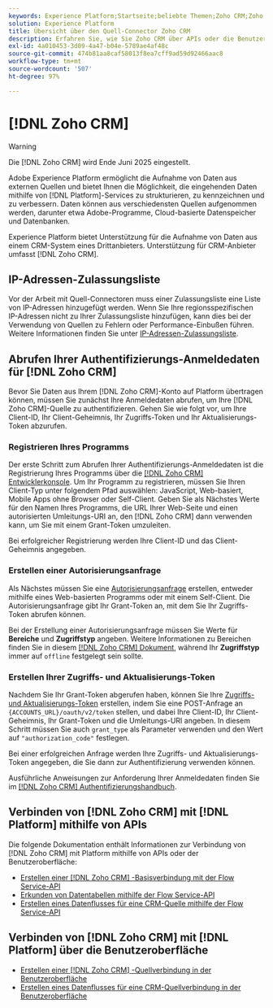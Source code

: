 ```yaml
---
keywords: Experience Platform;Startseite;beliebte Themen;Zoho CRM;Zoho crm;Zoho;Zoho
solution: Experience Platform
title: Übersicht über den Quell-Connector Zoho CRM
description: Erfahren Sie, wie Sie Zoho CRM über APIs oder die Benutzeroberfläche mit Adobe Experience Platform verbinden.
exl-id: 4a010453-3d09-4a47-b04e-5789ae4af48c
source-git-commit: 474b81aa8caf58013f8ea7cff9ad59d92466aac8
workflow-type: tm+mt
source-wordcount: '507'
ht-degree: 97%

---
```


# [!DNL Zoho CRM]

>[!WARNING]
>
>Die [!DNL Zoho CRM] wird Ende Juni 2025 eingestellt.

Adobe Experience Platform ermöglicht die Aufnahme von Daten aus externen Quellen und bietet Ihnen die Möglichkeit, die eingehenden Daten mithilfe von [!DNL Platform]-Services zu strukturieren, zu kennzeichnen und zu verbessern. Daten können aus verschiedensten Quellen aufgenommen werden, darunter etwa Adobe-Programme, Cloud-basierte Datenspeicher und Datenbanken.

Experience Platform bietet Unterstützung für die Aufnahme von Daten aus einem CRM-System eines Drittanbieters. Unterstützung für CRM-Anbieter umfasst [!DNL Zoho CRM].

## IP-Adressen-Zulassungsliste

Vor der Arbeit mit Quell-Connectoren muss einer Zulassungsliste eine Liste von IP-Adressen hinzugefügt werden. Wenn Sie Ihre regionsspezifischen IP-Adressen nicht zu Ihrer Zulassungsliste hinzufügen, kann dies bei der Verwendung von Quellen zu Fehlern oder Performance-Einbußen führen. Weitere Informationen finden Sie unter [IP-Adressen-Zulassungsliste](../../ip-address-allow-list.md).

## Abrufen Ihrer Authentifizierungs-Anmeldedaten für [!DNL Zoho CRM]

Bevor Sie Daten aus Ihrem [!DNL Zoho CRM]-Konto auf Platform übertragen können, müssen Sie zunächst Ihre Anmeldedaten abrufen, um Ihre [!DNL Zoho CRM]-Quelle zu authentifizieren. Gehen Sie wie folgt vor, um Ihre Client-ID, Ihr Client-Geheimnis, Ihr Zugriffs-Token und Ihr Aktualisierungs-Token abzurufen.

### Registrieren Ihres Programms

Der erste Schritt zum Abrufen Ihrer Authentifizierungs-Anmeldedaten ist die Registrierung Ihres Programms über die [[!DNL Zoho CRM] Entwicklerkonsole](https://accounts.zoho.com/). Um Ihr Programm zu registrieren, müssen Sie Ihren Client-Typ unter folgendem Pfad auswählen: JavaScript, Web-basiert, Mobile Apps ohne Browser oder Self-Client. Geben Sie als Nächstes Werte für den Namen Ihres Programms, die URL Ihrer Web-Seite und einen autorisierten Umleitungs-URI an, den [!DNL Zoho CRM] dann verwenden kann, um Sie mit einem Grant-Token umzuleiten.

Bei erfolgreicher Registrierung werden Ihre Client-ID und das Client-Geheimnis angegeben.

### Erstellen einer Autorisierungsanfrage

Als Nächstes müssen Sie eine [Autorisierungsanfrage](https://www.zoho.com/crm/developer/docs/api/v2/auth-request.html) erstellen, entweder mithilfe eines Web-basierten Programms oder mit einem Self-Client. Die Autorisierungsanfrage gibt Ihr Grant-Token an, mit dem Sie Ihr Zugriffs-Token abrufen können.

Bei der Erstellung einer Autorisierungsanfrage müssen Sie Werte für **Bereiche** und **Zugriffstyp** angeben. Weitere Informationen zu Bereichen finden Sie in diesem [[!DNL Zoho CRM] Dokument](https://www.zoho.com/crm/developer/docs/api/v2/scopes.html), während Ihr **Zugriffstyp** immer auf `offline` festgelegt sein sollte.

### Erstellen Ihrer Zugriffs- und Aktualisierungs-Token

Nachdem Sie Ihr Grant-Token abgerufen haben, können Sie Ihre [Zugriffs- und Aktualisierungs-Token](https://www.zoho.com/crm/developer/docs/api/v2/access-refresh.html) erstellen, indem Sie eine POST-Anfrage an `{ACCOUNTS_URL}/oauth/v2/token` stellen, und dabei Ihre Client-ID, Ihr Client-Geheimnis, Ihr Grant-Token und die Umleitungs-URI angeben. In diesem Schritt müssen Sie auch `grant_type` als Parameter verwenden und den Wert auf `"authorization_code"` festlegen.

Bei einer erfolgreichen Anfrage werden Ihre Zugriffs- und Aktualisierungs-Token angegeben, die Sie dann zur Authentifizierung verwenden können.

Ausführliche Anweisungen zur Anforderung Ihrer Anmeldedaten finden Sie im [[!DNL Zoho CRM] Authentifizierungshandbuch](https://www.zoho.com/crm/developer/docs/api/v2/oauth-overview.html).

## Verbinden von [!DNL Zoho CRM] mit [!DNL Platform] mithilfe von APIs

Die folgende Dokumentation enthält Informationen zur Verbindung von [!DNL Zoho CRM] mit Platform mithilfe von APIs oder der Benutzeroberfläche:

- [Erstellen einer  [!DNL Zoho CRM] -Basisverbindung mit der Flow Service-API](../../tutorials/api/create/crm/zoho.md)
- [Erkunden von Datentabellen mithilfe der Flow Service-API](../../tutorials/api/explore/tabular.md)
- [Erstellen eines Datenflusses für eine CRM-Quelle mithilfe der Flow Service-API](../../tutorials/api/collect/crm.md)

## Verbinden von [!DNL Zoho CRM] mit [!DNL Platform] über die Benutzeroberfläche

- [Erstellen einer  [!DNL Zoho CRM] -Quellverbindung in der Benutzeroberfläche](../../tutorials/ui/create/crm/zoho.md)
- [Erstellen eines Datenflusses für eine CRM-Quellverbindung in der Benutzeroberfläche](../../tutorials/ui/dataflow/crm.md)
